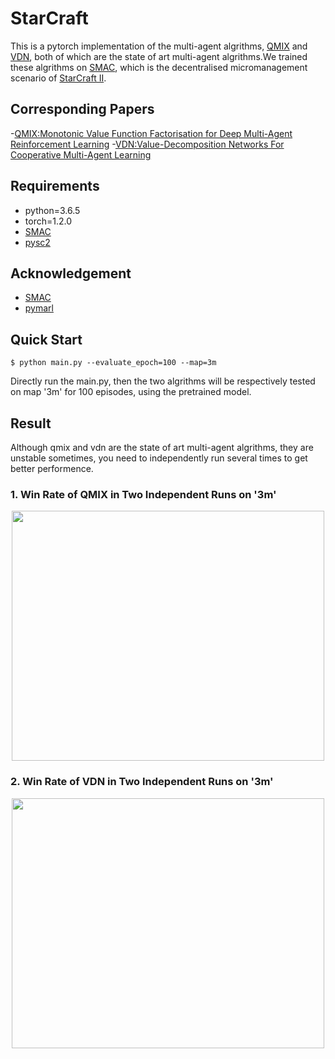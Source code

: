 # StarCraft
This is a pytorch implementation of the multi-agent algrithms, [QMIX](https://arxiv.org/abs/1803.11485) and  [VDN](https://arxiv.org/abs/1706.05296), both of which are the state of art multi-agent algrithms.We trained these algrithms on [SMAC](https://github.com/oxwhirl/smac), which is the decentralised micromanagement scenario of [StarCraft II](https://en.wikipedia.org/wiki/StarCraft_II:_Wings_of_Liberty).


## Corresponding Papers

-[QMIX:Monotonic Value Function Factorisation for Deep Multi-Agent Reinforcement Learning](https://arxiv.org/abs/1803.11485)
-[VDN:Value-Decomposition Networks For Cooperative Multi-Agent Learning](https://arxiv.org/abs/1706.05296)

## Requirements

- python=3.6.5
- torch=1.2.0
- [SMAC](https://github.com/oxwhirl/smac)
- [pysc2](https://github.com/deepmind/pysc2)

## Acknowledgement

+ [SMAC](https://github.com/oxwhirl/smac)
+ [pymarl](https://github.com/oxwhirl/pymarl)

## Quick Start

```shell
$ python main.py --evaluate_epoch=100 --map=3m
```

Directly run the main.py, then the two algrithms will be respectively tested on map '3m' for 100 episodes, using the pretrained model.

## Result
Although qmix and vdn are the state of art multi-agent algrithms, they are unstable sometimes, you need to independently run several times to get better performence.

### 1. Win Rate of QMIX in Two Independent Runs on '3m'
<div align=center><img width = '500' height ='400' src ="https://github.com/starry-sky6688/StarCraft/blob/master/model/qmix/compare.png"/></div>

### 2. Win Rate of VDN in Two Independent Runs on '3m'
<div align=center><img width = '500' height ='400' src ="https://github.com/starry-sky6688/StarCraft/blob/master/model/vdn/compare.png"/></div>
